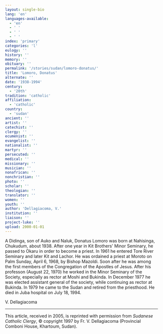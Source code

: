 ```yaml
---
layout: single-bio
lang: 'en'
languages-available:
  - 'en'
  - ' '
  - ' '
  - ' '
index: 'primary'
categories: 'l'
eulogy: ''
history: ''
memory: ''
obituary: ''
permalink: '/stories/sudan/lomoro-donatus/'
title: 'Lomoro, Donatus'
alternate: ''
date: '1938-1994'
century:
  - '20th'
tradition: 'catholic'
affiliation:
  - 'catholic'
country:
  - 'sudan'
ancient: ''
artist: ''
catechist: ''
clergy: ''
ecumenist: ''
evangelist: ''
nationalist: ''
martyr: ''
persecuted: ''
medical: ''
missionary: ''
musician: ''
nonafrican: ''
nonchristian: ''
photo: ''
scholar: ''
theologian: ''
translator: ''
women: ''
youth: ''
author: 'Dellagiacoma, V.'
institution: ''
liaison: ''
project-luke: ''
upload: 2000-01-01
---
```



A Didinga, son  of Auko and Naluk, Donatus Lomoro was born at Nahisinga, Chukudum, about 1938. After one year in Kit Brothers' Minor Seminary, he passed to Okaru in order to become a priest. In 1961 he entered Tore River Seminary and later Kit and Lachor. He was ordained a priest at Moroto on Palm Sunday, April 6, 1968, by Bishop Mazoldi. Soon after he was among the first members of the Congregation of the Apostles of Jesus.  After his professon (August 22, 1970) he worked in the Minor Seminary of the Society, especially as rector at Moshi and Bukinda. In December 1977 he was elected assistant general of the society, while continuing as rector at Bukinda. In 1979 he came to the Sudan and retired from the priesthood. He died in Juba hospital on July 18, 1994.

V. Dellagiacoma

---

This article, received in 2005, is reprinted with permission from *Sudanese Catholic Clergy*, © copyright 1997 by Fr. V. Dellagiacoma (Provincial Comboni House, Khartoum, Sudan).